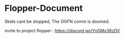 # Flopper-Document
Skids cant be stopped, The OGFN comm is doomed. 

invite to project flopper : https://discord.gg/YnGMs38zDV

